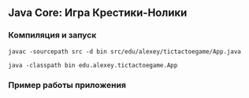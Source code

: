 ## Java Core: Игра Крестики-Нолики

### Компиляция и запуск

	javac -sourcepath src -d bin src/edu/alexey/tictactoegame/App.java

	java -classpath bin edu.alexey.tictactoegame.App

### Пример работы приложения


